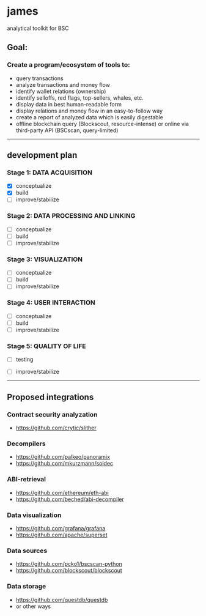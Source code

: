 # james
analytical toolkit for BSC

## Goal:
### Create a program/ecosystem of tools to:
* query transactions
* analyze transactions and money flow
* identify wallet relations (ownership)
* identify selloffs, red flags, top-sellers, whales, etc.
* display data in best human-readable form
* display relations and money flow in an easy-to-follow way
* create a report of analyzed data which is easily digestable
* offline blockchain query (Blockscout, resource-intense) or online via third-party API (BSCscan, query-limited)

----
## development plan
### Stage 1: DATA ACQUISITION
- [x] conceptualize 
- [x] build
- [ ] improve/stabilize

### Stage 2: DATA PROCESSING AND LINKING
- [ ] conceptualize 
- [ ] build
- [ ] improve/stabilize

### Stage 3: VISUALIZATION
- [ ] conceptualize 
- [ ] build
- [ ] improve/stabilize

### Stage 4: USER INTERACTION
- [ ] conceptualize 
- [ ] build
- [ ] improve/stabilize

### Stage 5: QUALITY OF LIFE
- [ ] testing
- [ ] improve/stabilize


----
## Proposed integrations
### Contract security analyzation
- https://github.com/crytic/slither

### Decompilers
- https://github.com/palkeo/panoramix
- https://github.com/mkurzmann/soldec

### ABI-retrieval
- https://github.com/ethereum/eth-abi
- https://github.com/beched/abi-decompiler


### Data visualization
- https://github.com/grafana/grafana
- https://github.com/apache/superset

### Data sources
- https://github.com/pcko1/bscscan-python
- https://github.com/blockscout/blockscout

### Data storage
- https://github.com/questdb/questdb
- or other ways
